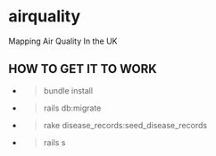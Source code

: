 # airquality
Mapping Air Quality In the UK

## HOW TO GET IT TO WORK
- > bundle install
- > rails db:migrate
- > rake disease_records:seed_disease_records
- > rails s
